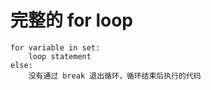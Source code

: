 # 完整的 for loop

```
for variable in set:
    loop statement
else:
    没有通过 break 退出循环，循环结束后执行的代码
```